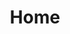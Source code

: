 ---
home: true
icon: home
title: Home
heroImage: /logo.svg
heroText: Material para Programação WEB
tagline: Material de Aula para a disciplina Programação WEB.
actions:
  - text: Sumário 💡
    link: /sumario
    type: primary

  - text: Início 🏃
    link: /aulas/
copyright: false
---